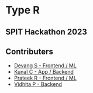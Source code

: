 # Type R

## SPIT Hackathon 2023

## Contributers

- [Devang S - Frontend / ML](https://github.com/)
- [Kunal C - App / Backend](https://github.com/blackchapel)
- [Prateek R - Frontend / ML](https://github.com/PrateekR16)
- [Vidhita P - Backend](https://github.com/vidhitapai)